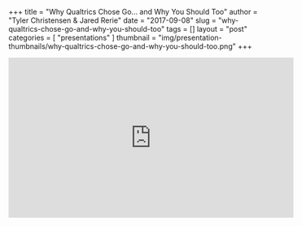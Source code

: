 +++
title = "Why Qualtrics Chose Go... and Why You Should Too"
author = "Tyler Christensen & Jared Rerie"
date = "2017-09-08"
slug = "why-qualtrics-chose-go-and-why-you-should-too"
tags = []
layout = "post"
categories = [
  "presentations"
]
thumbnail = "img/presentation-thumbnails/why-qualtrics-chose-go-and-why-you-should-too.png"
+++

<iframe width="560" height="315" src="https://www.youtube.com/embed/8wmEL0JwHQA" frameborder="0" allow="autoplay; encrypted-media" allowfullscreen></iframe>


